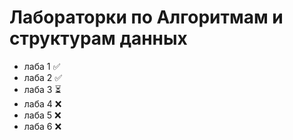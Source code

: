 # Лабораторки по Алгоритмам и структурам данных

* лаба 1 ✅
* лаба 2 ✅
* лаба 3 ⏳
* лаба 4 ❌
* лаба 5 ❌
* лаба 6 ❌
